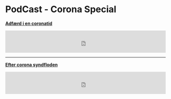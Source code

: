 # PodCast - Corona Special

__[Adfærd i en coronatid](https://bss.au.dk/insights/samfund-2/2020/adfaerd-i-en-coronatid/)__
<iframe src="https://www.buzzsprout.com/171869/3211252-corona-special-2-adfaerd-i-en-coronatid?client_source=small_player&amp;iframe=true&amp;referrer=https://www.buzzsprout.com/171869/3211252-corona-special-2-adfaerd-i-en-coronatid.js?container_id=buzzsprout-player-3211252&amp;player=small" width="100%" height="70" frameborder="0" scrolling="no"></iframe>

---

__[Efter corona syndfloden](https://www.weekendavisen.dk/2020-16/24spoergsmaal/efter-corona-syndfloden/)__
 <iframe src="https://omny.fm/shows/24-sp-rgsm-l-professoren/ekstra-efter-corona-syndfloden/embed?style=artwork&image=0&share=0&download=0&description=0&subscribe=0&foreground=000000&background=ffffff&highlight=41a8e2" width="100%" height="70" frameborder="0" scrolling="no"></iframe>
